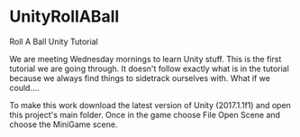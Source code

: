 # UnityRollABall
Roll A Ball Unity Tutorial

We are meeting Wednesday mornings to learn Unity stuff. This is the first tutorial we are going through. It doesn't follow exactly what is in the tutorial because we always find things to sidetrack ourselves with. What if we could....

To make this work download the latest version of Unity (2017.1.1f1) and open this project's main folder. Once in the game choose File Open Scene and choose the MiniGame scene.
